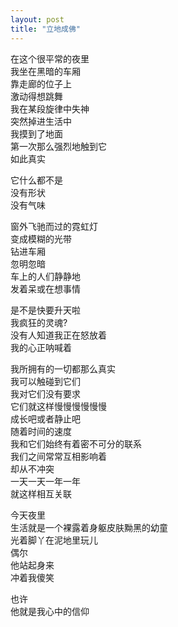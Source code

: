 ```yaml
---
layout: post
title: "立地成佛"
---
```

在这个很平常的夜里  
我坐在黑暗的车厢  
靠走廊的位子上  
激动得想跳舞  
我在某段旋律中失神  
突然掉进生活中  
我摸到了地面  
第一次那么强烈地触到它  
如此真实  

它什么都不是  
没有形状  
没有气味  

窗外飞驰而过的霓虹灯  
变成模糊的光带  
钻进车厢  
忽明忽暗  
车上的人们静静地  
发着呆或在想事情  

是不是快要升天啦  
我疯狂的灵魂?  
没有人知道我正在怒放着  
我的心正呐喊着  

我所拥有的一切都那么真实  
我可以触碰到它们  
我对它们没有要求  
它们就这样慢慢慢慢慢慢  
成长吧或者静止吧  
随着时间的速度  
我和它们始终有着密不可分的联系  
我们之间常常互相影响着  
却从不冲突  
一天一天一年一年  
就这样相互关联  

今天夜里  
生活就是一个裸露着身躯皮肤黝黑的幼童  
光着脚丫在泥地里玩儿  
偶尔  
他站起身来  
冲着我傻笑  

也许  
他就是我心中的信仰							  
		
